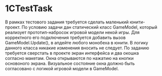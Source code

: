 # 1CTestTask

В рамках тестового задания требуется сделать маленький юнити-проект. По условию задачи дан статический класс GameModel, который реализует прототип-набросок игровой модели некой игры. Для корректного его подключения требуется добавить вызов GameModel.Update(), в апдейте любого монобеха в юнити. В логику данного класса никакие изменения вносить не следует. По заданию требуется сверстать в проекте экран интерфейса и два окошка согласно макетам. Окна открываются по нажатию на кнопки основоного экрана. Визуальное состояние окна должно быть согласовано с логикой игровой модели в GameModel.